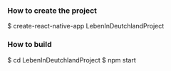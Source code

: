 ### How to create the project

$ create-react-native-app LebenInDeutchlandProject


### How to build

$ cd LebenInDeutchlandProject
$ npm start
